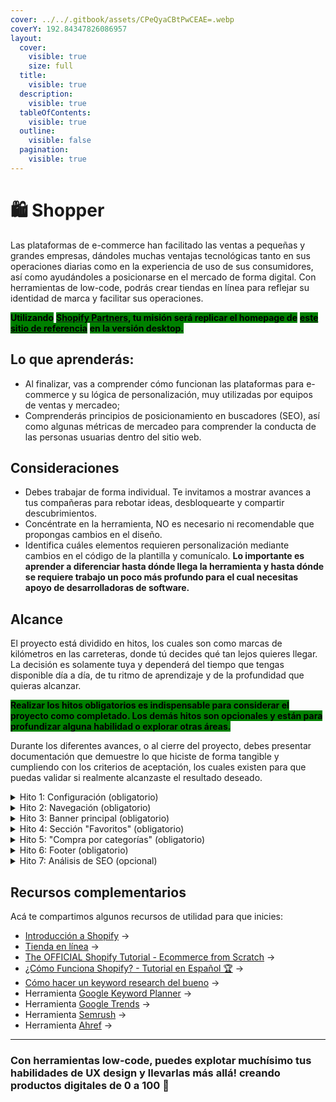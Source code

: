 ```yaml
---
cover: ../../.gitbook/assets/CPeQyaCBtPwCEAE=.webp
coverY: 192.84347826086957
layout:
  cover:
    visible: true
    size: full
  title:
    visible: true
  description:
    visible: true
  tableOfContents:
    visible: true
  outline:
    visible: false
  pagination:
    visible: true
---
```


# 🛍️ Shopper

Las plataformas de e-commerce han facilitado las ventas a pequeñas y grandes empresas, dándoles muchas ventajas tecnológicas tanto en sus operaciones diarias como en la experiencia de uso de sus consumidores, así como ayudándoles a posicionarse en el mercado de forma digital. Con herramientas de low-code, podrás crear tiendas en línea para reflejar su identidad de marca y facilitar sus operaciones.

<mark style="background-color:green;">**Utilizando**</mark> [<mark style="background-color:green;">**Shopify Partners**</mark>](https://www.shopify.com/mx/partners)<mark style="background-color:green;">**, tu misión será replicar el homepage de**</mark> [<mark style="background-color:green;">**este sitio de referencia**</mark>](https://youmatter.mx/) <mark style="background-color:green;">**en la versión desktop.**</mark>



## Lo que aprenderás:

* Al finalizar, vas a comprender cómo funcionan las plataformas para e-commerce y su lógica de personalización, muy utilizadas por equipos de ventas y mercadeo;
* Comprenderás principios de posicionamiento en buscadores (SEO), así como algunas métricas de mercadeo para comprender la conducta de las personas usuarias dentro del sitio web.



## Consideraciones

* Debes trabajar de forma individual. Te invitamos a mostrar avances a tus compañeras para rebotar ideas, desbloquearte y compartir descubrimientos.
* Concéntrate en la herramienta, NO es necesario ni recomendable que propongas cambios en el diseño.&#x20;
* Identifica cuáles elementos requieren personalización mediante cambios en el código de la plantilla y comunícalo. **Lo importante es aprender a diferenciar hasta dónde llega la herramienta y hasta dónde se requiere trabajo un poco más profundo para el cual necesitas apoyo de desarrolladoras de software.**



## Alcance

El proyecto está dividido en hitos, los cuales son como marcas de kilómetros en las carreteras, donde tú decides qué tan lejos quieres llegar. La decisión es solamente tuya y dependerá del tiempo que tengas disponible día a día, de tu ritmo de aprendizaje y de la profundidad que quieras alcanzar.

<mark style="background-color:green;">**Realizar los hitos obligatorios es indispensable para considerar el proyecto como completado. Los demás hitos son opcionales y están para profundizar alguna habilidad o explorar otras áreas.**</mark>

Durante los diferentes avances, o al cierre del proyecto, debes presentar documentación que demuestre lo que hiciste de forma tangible y cumpliendo con los criterios de aceptación, los cuales existen para que puedas validar si realmente alcanzaste el resultado deseado.

<details>

<summary>Hito 1: Configuración (obligatorio)</summary>

Para comenzar esta travesía digital, necesitarás abrir una cuenta en la plataforma y crear tu primera tienda.

**Criterios de aceptación:**

1. Abre una cuenta gratuita en [Shopify Partners](https://www.shopify.com/partners), crea una tienda y asígnale la plantilla más reciente (llamada “dawn”);
2. Comparte con el equipo de Laboratoria el link al sitio web y la clave de acceso. \
   _Nota: Es diferente a tus datos de acceso, es una clave creada por Shopify para acceder solamente al sitio web en estado de "desarrollo"._

</details>

<details>

<summary>Hito 2: Navegación (obligatorio)</summary>

Listo! una vez creada la tienda es momento de empezar a modificar la plantilla hasta que luzca lo más similar posible a la versión desktop del sitio de referencia.

**Criterios de aceptación:**

1. Replica la navegación principal, incluyendo el logotipo;
2. Cambia la plantilla con los colores y tipografías del sitio de referencia.

</details>

<details>

<summary>Hito 3: Banner principal (obligatorio)</summary>

Es el punto principal de todo landing-page, por lo que es importante que luzca lo mejor posible, sino los clientes potenciales abandonarán el sitio rápidamente. Replica todo el contenido utilizando el componente de carrusel que incluye Shopify.

**Criterios de aceptación:**

1. Inserta el carrusel y ajústalo para que tenga el mismo contenido de la página de referencia;
2. Modifica los estilos hasta que se vea lo más similar posible al sitio de referencia. \
   _Nota: algunas personalizaciones requieren cambios en el código directamente, identifica hasta dónde puedes llegar solamente utilizando las opciones brindadas por la plataforma, sin necesidad de modificar el código directamente._

</details>

<details>

<summary>Hito 4: Sección "Favoritos" (obligatorio)</summary>

Para llenar el contenido de esta sección vas a necesitar crear una “colección de productos” y mostrarlos en el homepage.

**Criterios de aceptación:**&#x20;

1. Crea 3 productos utilizando la funcionalidad que brinda la plataforma;
2. Muéstralos en el homepage;
3. Ajusta los estilos para que luzca similar al sitio de referencia.

</details>

<details>

<summary>Hito 5: "Compra por categorías" (obligatorio)</summary>

El componente interacctivo de esta sección es muy utilizado en muchos landings de mercadeo, Shopify cuenta con opciones fáciles de implementar y personalizar.

**Criterios de aceptación:**

1. Utilizando el componente adecuado, insértalo en el homepage;
2. Extrae el contenido del sitio de referencia e insértalo en el componente;
3. Ajusta los estilos hasta que luzcan lo más similar posible al sitio de referencia.

</details>

<details>

<summary>Hito 6: Footer (obligatorio)</summary>

Ahora sí, con toda tu tienda casi completa, agrega el contenido del footer.

**Criterios de aceptación:**

1. Replica el contenido y estructura del footer;
2. Ajusta los colores y estilos para que luzca lo más similar posible al sitio de referencia.

</details>

<details>

<summary>Hito 7: Análisis de SEO (opcional)</summary>

Ahora es momento de analizar el contenido del sitio web de referencia, para comprender su posicionamiento en los motores de búsqueda.

**Criterios de aceptación:**

1. Realiza una descripción corta sobre cómo funcionan los motores de búsqueda (rastreo, indexación, clasificación)
2. Explica cuáles son los conceptos principales del SEO (relevancia, autoridad, volumen)
3. Identifica las métricas clave (tráfico orgánico, CTR, posición promedio, etc.) para analizar el SEO de un sitio web
4. Explica los principales tipos de palabras clave y las herramientas utilizadas para realizar una investigación de palabras clave
5. Utilizando 5 palabras o frases clave del sitio web de referencia, identifica sus principales competidores y analiza su tráfico orgánico
6. Investiga sobre las técnicas más recomendadas para optimizar el contenido de una página web (títulos, meta descripciones, encabezados, etc.)
7. Plantea una propuesta de mejora con el objetivo de aumentar el tráfico orgánico del sitio web de referencia

**Apóyate en la inteligencia artificial para explorar esta nueva área de conocimiento!**

</details>



## Recursos complementarios <a href="#recursos-complementarios" id="recursos-complementarios"></a>

Acá te compartimos algunos recursos de utilidad para que inicies:

* [Introducción a Shopify](https://help.shopify.com/es/manual/intro-to-shopify/overview) →
* [Tienda en línea](https://help.shopify.com/es/manual/online-store) →
* [The OFFICIAL Shopify Tutorial - Ecommerce from Scratch](https://www.youtube.com/watch?v=ferhOYx1NMo) →
* [¿Cómo Funciona Shopify? - Tutorial en Español 🏆](https://www.youtube.com/watch?v=jc-m7ts0iu8) →
* [Cómo hacer un keyword research del bueno](https://www.youtube.com/watch?v=EFLoIng5064\&list=PL\_IftvIcWGcjFX0M8z-LTrGMEgqIpj5MR\&index=3) →
* Herramienta [Google Keyword Planner](https://ads.google.com/home/tools/keyword-planner/) →
* Herramienta [Google Trends](https://trends.google.es/trends/) →
* Herramienta [Semrush](https://es.semrush.com/) →
* Herramienta [Ahref](https://ahrefs.com/es) →

***

### **Con herramientas low-code, puedes explotar muchísimo tus habilidades de UX design y llevarlas más allá! creando productos digitales de 0 a 100** :rocket:

